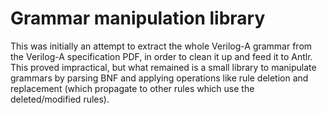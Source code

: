 # Grammar manipulation library

This was initially an attempt to extract the whole Verilog-A grammar from the Verilog-A
specification PDF, in order to clean it up and feed it to Antlr.
This proved impractical, but what remained is a small library to manipulate grammars
by parsing BNF and applying operations like rule deletion and replacement
(which propagate to other rules which use the deleted/modified rules).
